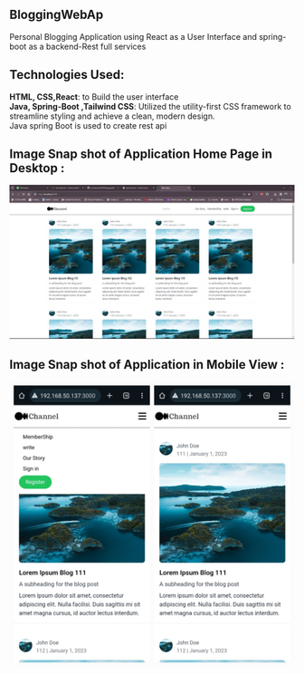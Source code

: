 BloggingWebAp
------
Personal Blogging Application  using React as a User Interface and spring-boot as a backend-Rest full services  

**Technologies Used:**
-------
__HTML, CSS,React__: to Build the user interface  
__Java, Spring-Boot ,Tailwind CSS__: Utilized the utility-first CSS framework to streamline styling and achieve a clean, modern design.  
Java spring Boot is used to create rest api

Image Snap shot of Application Home Page in Desktop :
------
![app_snap_shot](https://github.com/arunkumard1018/BloggingFullstackWebApp/blob/main/images/img-3-desktop-screen.jpg?raw=true)

Image Snap shot of Application  in Mobile View :
------
![app_snap_shot](https://github.com/arunkumard1018/BloggingFullstackWebApp/blob/main/images/MobileScreen-img.jpeg?raw=true)
